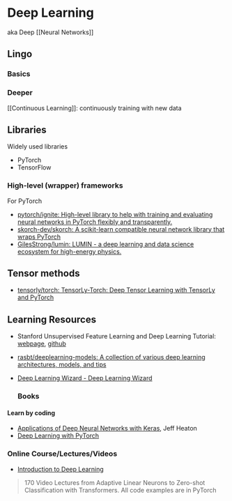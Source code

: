 # Deep Learning

aka Deep [[Neural Networks]]

## Lingo

### Basics

### Deeper

[[Continuous Learning]]: continuously training with new data

## Libraries

Widely used libraries

- PyTorch
- TensorFlow

### High-level (wrapper) frameworks

For PyTorch
- [pytorch/ignite: High-level library to help with training and evaluating neural networks in PyTorch flexibly and transparently.](https://github.com/pytorch/ignite?eType=EmailBlastContent&eId=3bc0fccd-f653-4a53-ae20-4b22e2edeab5)
- [skorch-dev/skorch: A scikit-learn compatible neural network library that wraps PyTorch](https://github.com/skorch-dev/skorch)  
- [GilesStrong/lumin: LUMIN - a deep learning and data science ecosystem for high-energy physics.](https://github.com/GilesStrong/lumin)  

## Tensor methods

- [tensorly/torch: TensorLy-Torch: Deep Tensor Learning with TensorLy and PyTorch](https://github.com/tensorly/torch)

## Learning Resources

- Stanford Unsupervised Feature Learning and Deep Learning Tutorial: [webpage](http://ufldl.stanford.edu/tutorial/), [github](https://github.com/amaas/stanford_dl_ex)  
- [rasbt/deeplearning-models: A collection of various deep learning architectures, models, and tips](https://github.com/rasbt/deeplearning-models)  
- [Deep Learning Wizard - Deep Learning Wizard](https://www.deeplearningwizard.com/)  

  
  ### Books
  

#### Learn by coding

- [Applications of Deep Neural Networks with Keras](https://arxiv.org/pdf/2009.05673.pdf), Jeff Heaton
- [Deep Learning with PyTorch](https://pytorch.org/assets/deep-learning/Deep-Learning-with-PyTorch.pdf)


### Online Course/Lectures/Videos

- [Introduction to Deep Learning](https://sebastianraschka.com/blog/2021/dl-course.html)  
  

>  170 Video Lectures from Adaptive Linear Neurons to Zero-shot Classification with Transformers.
>  All code examples are in PyTorch


